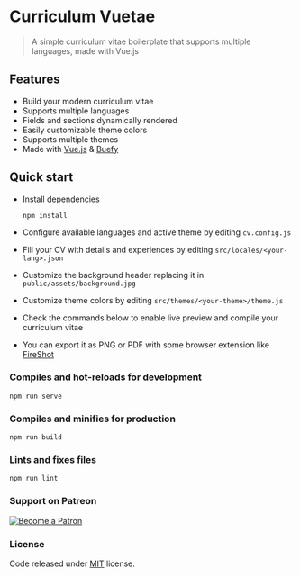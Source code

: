 # Curriculum Vuetae
> A simple curriculum vitae boilerplate that supports multiple languages, made with Vue.js


## Features
- Build your modern curriculum vitae
- Supports multiple languages
- Fields and sections dynamically rendered 
- Easily customizable theme colors
- Supports multiple themes
- Made with [Vue.js](https://vuejs.org) & [Buefy](https://buefy.org)

## Quick start
- Install dependencies
  ```
  npm install
  ```

- Configure available languages and active theme by editing `cv.config.js`
- Fill your CV with details and experiences by editing `src/locales/<your-lang>.json` 
- Customize the background header replacing it in `public/assets/background.jpg`
- Customize theme colors by editing `src/themes/<your-theme>/theme.js`
- Check the commands below to enable live preview and compile your curriculum vitae
- You can export it as PNG or PDF with some browser extension like [FireShot](https://chrome.google.com/webstore/detail/take-webpage-screenshots/mcbpblocgmgfnpjjppndjkmgjaogfceg)

### Compiles and hot-reloads for development
```
npm run serve
```

### Compiles and minifies for production
```
npm run build
```

### Lints and fixes files
```
npm run lint
```

### Support on Patreon
<a href="https://www.patreon.com/hacklover">
    <img src="https://c5.patreon.com/external/logo/become_a_patron_button.png" alt="Become a Patron" />
</a>

### License
Code released under [MIT](https://github.com/hacklover/curriculum-vuetae/blob/master/LICENSE) license.